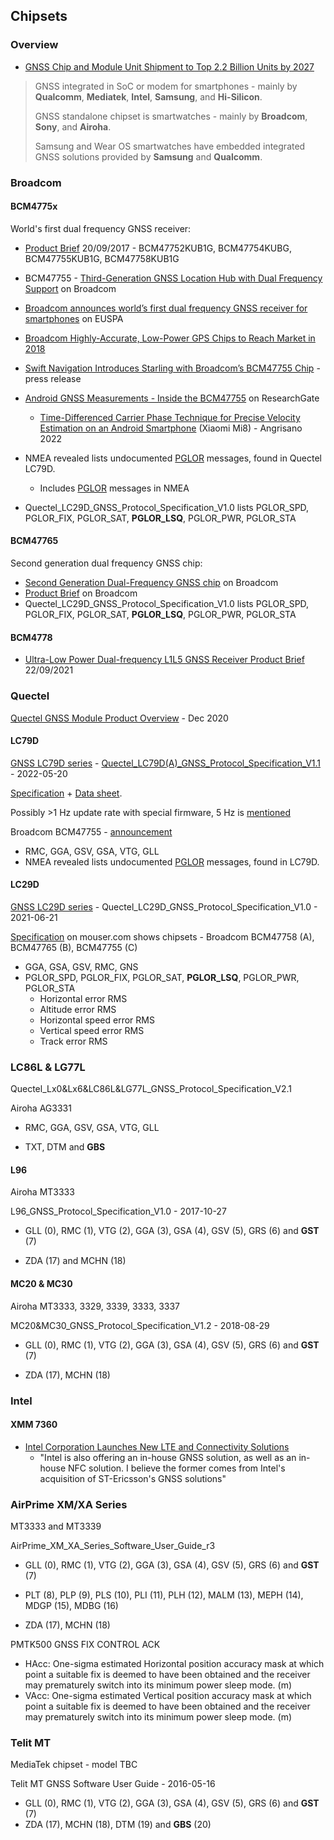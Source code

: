 ## Chipsets

### Overview

- [GNSS Chip and Module Unit Shipment to Top 2.2 Billion Units by 2027](https://www.eetasia.com/gnss-chip-and-module-unit-shipment-to-top-2-2-trillion-units-by-2027/)
> GNSS integrated in SoC or modem for smartphones - mainly by **Qualcomm**, **Mediatek**, **Intel**, **Samsung**, and **Hi-Silicon**.
>
> GNSS standalone chipset is smartwatches - mainly by **Broadcom**, **Sony**, and **Airoha**.
>
> Samsung and Wear OS smartwatches have embedded integrated GNSS solutions provided by **Samsung** and **Qualcomm**.



### Broadcom

#### BCM4775x

World's first dual frequency GNSS receiver:

- [Product Brief](https://docs.broadcom.com/docs/12379501) 20/09/2017 - BCM47752KUB1G, BCM47754KUBG, BCM47755KUB1G, BCM47758KUB1G
- BCM47755 - [Third-Generation GNSS Location Hub with Dual Frequency Support](https://www.broadcom.com/products/wireless/gnss-gps-socs/bcm47755) on Broadcom
- [Broadcom announces world’s first dual frequency GNSS receiver for smartphones](https://www.euspa.europa.eu/newsroom/news/broadcom-announces-world%E2%80%99s-first-dual-frequency-gnss-receiver-smartphones) on EUSPA
- [Broadcom Highly-Accurate, Low-Power GPS Chips to Reach Market in 2018](https://www.eweek.com/mobile/power-saving-highly-accurate-broadcom-mobile-gps-chips-coming-in-2018/)
- [Swift Navigation Introduces Starling with Broadcom’s BCM47755 Chip](https://www.swiftnav.com/news/swift-navigation-introduces-starling-gnss-positioning-engine-and-availability-broadcoms-dual) - press release
- [Android GNSS Measurements - Inside the BCM47755](https://www.researchgate.net/publication/329581011_Android_GNSS_Measurements_-_Inside_the_BCM47755) on ResearchGate
  - [Time-Differenced Carrier Phase Technique for Precise Velocity Estimation on an Android Smartphone](https://www.ncbi.nlm.nih.gov/pmc/articles/PMC9655395/) (Xiaomi Mi8) - Angrisano 2022
- NMEA revealed lists undocumented [PGLOR](https://gpsd.gitlab.io/gpsd/NMEA.html#_pglor_quectel) messages, found in Quectel LC79D.
  - Includes [PGLOR](https://gpsd.gitlab.io/gpsd/NMEA.html#_pglor_quectel) messages in NMEA

- Quectel_LC29D_GNSS_Protocol_Specification_V1.0 lists PGLOR_SPD, PGLOR_FIX, PGLOR_SAT, **PGLOR_LSQ**, PGLOR_PWR, PGLOR_STA



#### BCM47765

Second generation dual frequency GNSS chip:

- [Second Generation Dual-Frequency GNSS chip](https://www.broadcom.com/products/wireless/gnss-gps-socs/bcm47765) on Broadcom
- [Product Brief](https://docs.broadcom.com/doc/12379501) on Broadcom
- Quectel_LC29D_GNSS_Protocol_Specification_V1.0 lists PGLOR_SPD, PGLOR_FIX, PGLOR_SAT, **PGLOR_LSQ**, PGLOR_PWR, PGLOR_STA



#### BCM4778

- [Ultra-Low Power Dual-frequency L1L5 GNSS Receiver Product Brief](https://docs.broadcom.com/docs/4778-PB1) 22/09/2021



### Quectel

[Quectel GNSS Module Product Overview](https://sisoog.com/wp-content/uploads/2021/03/Quectel_GNSS_Module_Product_Overview_V3.2-1.pdf) - Dec 2020



#### LC79D

[GNSS LC79D series](https://www.quectel.com/product/gnss-lc79d-series) - [Quectel_LC79D(A)_GNSS_Protocol_Specification_V1.1](https://forums.quectel.com/uploads/short-url/puf1M03onUPgaQf377LQI5T1U5I.pdf) - 2022-05-20

[Specification](https://www.sigmaelectronica.net/wp-content/uploads/2020/09/Quectel_LC79D_GNSS_Specification_V1.0.pdf) + [Data sheet](https://cdn.sparkfun.com/assets/2/0/9/a/7/LC79DA_Datasheet.pdf).

Possibly \>1 Hz update rate with special firmware, 5 Hz is [mentioned](https://forums.quectel.com/t/lc79d-position-update-rate/4366)

Broadcom BCM47755 - [announcement](https://www.prnewswire.co.uk/news-releases/quectel-announces-dual-band-high-precision-positioning-module-based-on-broadcom-bcm47755-gnss-chip-888528760.html)

- RMC, GGA, GSV, GSA, VTG, GLL
- NMEA revealed lists undocumented [PGLOR](https://gpsd.gitlab.io/gpsd/NMEA.html#_pglor_quectel) messages, found in LC79D.



#### LC29D

[GNSS LC29D series](https://www.quectel.com/product/gnss-lc29d-series) - Quectel_LC29D_GNSS_Protocol_Specification_V1.0 - 2021-06-21

[Specification](https://www.mouser.com/datasheet/2/1052/Quectel_LC29D_GNSS_Specification_V1_2-3009875.pdf) on mouser.com shows chipsets - Broadcom BCM47758 (A), BCM47765 (B), BCM47755 (C)

- GGA, GSA, GSV, RMC, GNS
- PGLOR_SPD, PGLOR_FIX, PGLOR_SAT, **PGLOR_LSQ**, PGLOR_PWR, PGLOR_STA
  - Horizontal error RMS
  - Altitude error RMS
  - Horizontal speed error RMS
  - Vertical speed error RMS
  - Track error RMS




### LC86L & LG77L

Quectel_Lx0&Lx6&LC86L&LG77L_GNSS_Protocol_Specification_V2.1

Airoha AG3331

- RMC, GGA, GSV, GSA, VTG,  GLL

- TXT, DTM and **GBS**



#### L96

Airoha MT3333

L96_GNSS_Protocol_Specification_V1.0 - 2017-10-27

- GLL (0), RMC (1), VTG (2), GGA (3), GSA (4), GSV (5), GRS (6) and **GST** (7)

- ZDA (17) and MCHN (18)




#### MC20 & MC30

Airoha MT3333, 3329, 3339, 3333, 3337

MC20&MC30_GNSS_Protocol_Specification_V1.2 - 2018-08-29

- GLL (0), RMC (1), VTG (2), GGA (3), GSA (4), GSV (5), GRS (6) and **GST** (7)

- ZDA (17), MCHN (18)



### Intel

#### XMM 7360

- [Intel Corporation Launches New LTE and Connectivity Solutions](https://www.fool.com/investing/general/2015/03/03/intel-corporation-launches-new-lte-and-connectivit.aspx)
  - "Intel is also offering an in-house GNSS solution, as well as an in-house NFC solution. I believe the former comes from Intel's acquisition of ST-Ericsson's GNSS solutions"



### AirPrime XM/XA Series

MT3333 and MT3339

AirPrime_XM_XA_Series_Software_User_Guide_r3

- GLL (0), RMC (1), VTG (2), GGA (3), GSA (4), GSV (5), GRS (6) and **GST** (7)

- PLT (8), PLP (9), PLS (10), PLI (11), PLH (12), MALM (13), MEPH (14), MDGP (15), MDBG (16)

- ZDA (17), MCHN (18)

PMTK500 GNSS FIX CONTROL ACK

- HAcc: One-sigma estimated Horizontal position accuracy mask at which point a suitable fix is deemed to have been obtained and the receiver may prematurely switch into its minimum power sleep mode. (m)
- VAcc: One-sigma estimated Vertical position accuracy mask at which point a suitable fix is deemed to have been obtained and the receiver may prematurely switch into its minimum power sleep mode. (m)



### Telit MT

MediaTek chipset - model TBC

Telit MT GNSS Software User Guide - 2016-05-16

- GLL (0), RMC (1), VTG (2), GGA (3), GSA (4), GSV (5), GRS (6) and **GST** (7)
- ZDA (17), MCHN (18), DTM (19) and **GBS** (20)